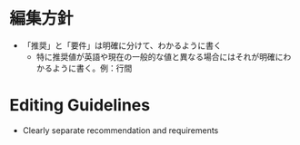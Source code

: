 # 編集方針
- 「推奨」と「要件」は明確に分けて、わかるように書く
  - 特に推奨値が英語や現在の一般的な値と異なる場合にはそれが明確にわかるように書く。例：行間
# Editing Guidelines
- Clearly separate recommendation and requirements
